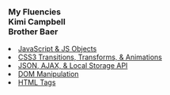 <!DOCTYPE html>
<html>
<head>
<title>Fluencies Kimi Campbell</title>
    <h3> My Fluencies </br> Kimi Campbell </br> Brother Baer </br> </h3>
</head>

<body>
    <li><a href="./week3/index3.html">JavaScript & JS Objects</a></li>
    <li><a href="./css3TTA/index.html">CSS3 Transitions, Transforms, & Animations</a></li>
    <li><a href="./CS261/landingPage.html">JSON, AJAX, & Local Storage API</a></li>
    <li><a href="./DOMstuff/index.html">DOM Manipulation</a></li>
    <li><a href="./HTMLtags/index.html">HTML Tags</a></li>
</body>
</html>
